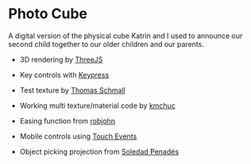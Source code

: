 # Photo Cube

A digital version of the physical cube Katrin and I used to announce our second child together to our older children and our parents.


- 3D rendering by [ThreeJS](https://threejs.org) 
- Key controls with [Keypress](http://dmauro.github.io/Keypress/)


- Test texture by [Thomas Schmall](https://www.oxpal.com/uv-checker-texture.html)
- Working multi texture/material code by [kmchuc](https://discourse.threejs.org/t/different-textures-on-each-face-of-cube/23700)
- Easing function from [robjohn](https://math.stackexchange.com/a/121755/759376)
- Mobile controls using [Touch Events](https://developer.mozilla.org/en-US/docs/Web/API/Touch_events/Using_Touch_Events)
- Object picking projection from [Soledad Penadés](https://soledadpenades.com/articles/three-js-tutorials/object-picking/)